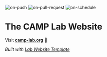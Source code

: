 
  ![on-push](../../actions/workflows/on-push.yaml/badge.svg)
  ![on-pull-request](../../actions/workflows/on-pull-request.yaml/badge.svg)
  ![on-schedule](../../actions/workflows/on-schedule.yaml/badge.svg)

  # The CAMP Lab Website

  Visit **[camp-lab.org](https://camp-lab.org)** 🚀

  _Built with [Lab Website Template](https://greene-lab.gitbook.io/lab-website-template-docs)_
